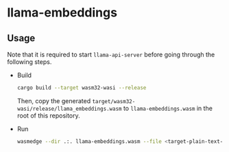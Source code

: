 # llama-embeddings

## Usage

Note that it is required to start `llama-api-server` before going through the following steps.

- Build

    ```bash
    cargo build --target wasm32-wasi --release
    ```

    Then, copy the generated `target/wasm32-wasi/release/llama_embeddings.wasm` to `llama-embeddings.wasm` in the root of this repository.

- Run

    ```bash
    wasmedge --dir .:. llama-embeddings.wasm --file <target-plain-text-file.txt>
    ```
